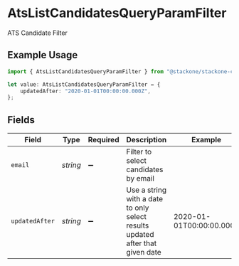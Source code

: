 # AtsListCandidatesQueryParamFilter

ATS Candidate Filter

## Example Usage

```typescript
import { AtsListCandidatesQueryParamFilter } from "@stackone/stackone-client-ts/sdk/models/operations";

let value: AtsListCandidatesQueryParamFilter = {
    updatedAfter: "2020-01-01T00:00:00.000Z",
};
```

## Fields

| Field                                                                         | Type                                                                          | Required                                                                      | Description                                                                   | Example                                                                       |
| ----------------------------------------------------------------------------- | ----------------------------------------------------------------------------- | ----------------------------------------------------------------------------- | ----------------------------------------------------------------------------- | ----------------------------------------------------------------------------- |
| `email`                                                                       | *string*                                                                      | :heavy_minus_sign:                                                            | Filter to select candidates by email                                          |                                                                               |
| `updatedAfter`                                                                | *string*                                                                      | :heavy_minus_sign:                                                            | Use a string with a date to only select results updated after that given date | 2020-01-01T00:00:00.000Z                                                      |